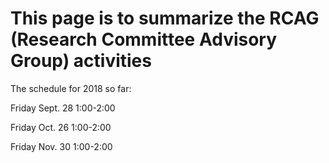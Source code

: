 # This page is to summarize the RCAG (Research Committee Advisory Group) activities

The schedule for 2018 so far:

Friday Sept. 28 1:00-2:00

Friday Oct. 26 1:00-2:00

Friday Nov. 30 1:00-2:00
